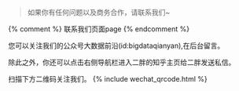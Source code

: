 > 如果你有任何问题以及商务合作，请联系我们~


{% comment %} 联系我们页面page {% endcomment %}

您可以关注我们的公众号大数据前沿(id:bigdataqianyan),在后台留言。

除此之外，你还可以点击右侧导航栏进入二胖的知乎主页给二胖发送私信。

扫描下方二维码关注我们。
{% include wechat_qrcode.html %}